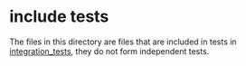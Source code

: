 # include tests

The files in this directory are files that are included in tests in [integration_tests](../), they do not form independent tests.